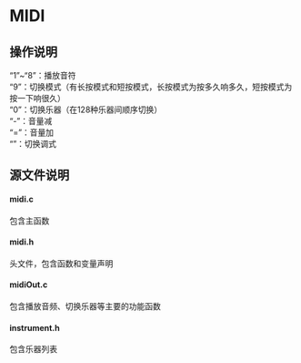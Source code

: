 # MIDI  
## 操作说明  
“1”~“8”：播放音符  
“9”：切换模式（有长按模式和短按模式，长按模式为按多久响多久，短按模式为按一下响很久）  
“0”：切换乐器（在128种乐器间顺序切换）  
“-”：音量减  
“=”：音量加  
“<space>”：切换调式  
## 源文件说明
#### midi.c  
包含主函数  
#### midi.h  
头文件，包含函数和变量声明  
#### midiOut.c  
包含播放音频、切换乐器等主要的功能函数  
#### instrument.h  
包含乐器列表
